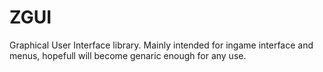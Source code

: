 # ZGUI
Graphical User Interface library.
Mainly intended for ingame interface and menus, hopefull will become genaric enough for any use.
